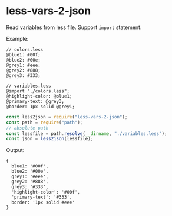 # less-vars-2-json
Read variables from less file. Support `import` statement.

Example:

```less
// colors.less
@blue1: #00f;
@blue2: #00e;
@grey1: #eee;
@grey2: #888;
@grey3: #333;

// variables.less
@import "./colors.less";
@highlight-color: @blue1;
@primary-text: @grey3;
@border: 1px solid @grey1;
```
```javascript
const less2json = require("less-vars-2-json");
const path = require("path");
// absolute path
const lessfile = path.resolve(__dirname, "./variables.less");
const json = less2json(lessfile);
```

Output:

```
{
  blue1: '#00f',
  blue2: '#00e',
  grey1: '#eee',
  grey2: '#888',
  grey3: '#333',
  'highlight-color': '#00f',
  'primary-text': '#333',
  border: '1px solid #eee'
}
```

